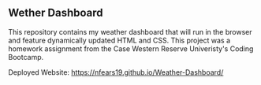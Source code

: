 ## Wether Dashboard

This repository contains my weather dashboard that will run in the browser and feature dynamically updated HTML and CSS. This project was a homework assignment from the Case Western Reserve Univeristy's Coding Bootcamp.

Deployed Website: https://nfears19.github.io/Weather-Dashboard/
